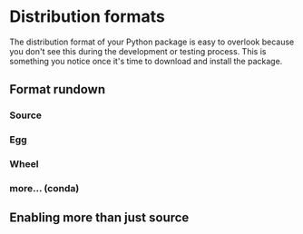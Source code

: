 # Distribution formats

The distribution format of your Python package is easy to overlook
because you don't see this during the development or testing process.
This is something you notice once it's time to download and install the
package.

## Format rundown

### Source

### Egg

### Wheel

### more... (conda)

## Enabling more than just source

